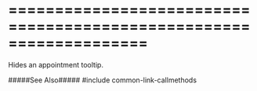 ===================================================================
===================================================================

<!--shortDescription-->
Hides an appointment tooltip.
<!--/shortDescription-->

<!--fullDescription-->
#####See Also#####
#include common-link-callmethods
<!--/fullDescription-->